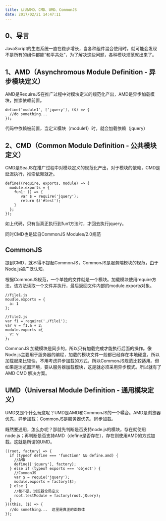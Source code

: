 ```yaml
---
title: 认识AMD、CMD、UMD、CommonJS
date: 2017/02/21 14:47:11
---
```


## 0、导言

JavaScript的生态系统一直在稳步增长，当各种组件混合使用时，就可能会发现不是所有的组件都能“和平共处”，为了解决这些问题，各种模块规范就出来了。

## 1、AMD（Asynchromous Module Definition - 异步模块定义）

AMD是RequireJS在推广过程中对模块定义的规范化产出，AMD是异步加载模块，推崇依赖前置。

	define('module1', ['jquery'], ($) => {
	  //do something...
	});

代码中依赖被前置，当定义模块（module1）时，就会加载依赖（jquery）

## 2、CMD（Common Module Definition - 公共模块定义）

CMD是SeaJS在推广过程中对模块定义的规范化产出，对于模块的依赖，CMD是延迟执行，推崇依赖就近。

	define((require, exports, module) => {
	  module.exports = {
	    fun1: () => {
	       var $ = require('jquery');
	       return $('#test');
	    } 
	  };
	});

如上代码，只有当真正执行到fun1方法时，才回去执行jquery。

同时CMD也是延自CommonJS Modules/2.0规范

## CommonJS

提到CMD，就不得不提起CommonJS，CommonJS是服务端模块的规范，由于Node.js被广泛认知。

根据CommonJS规范，一个单独的文件就是一个模块。加载模块使用require方法，该方法读取一个文件并执行，最后返回文件内部的module.exports对象。

	//file1.js
	moudle.exports = {
	  a: 1
	};
	
	//file2.js
	var f1 = require('./file1');
	var v = f1.a + 2;
	module.exports ={
	  v: v
	};

CommonJS 加载模块是同步的，所以只有加载完成才能执行后面的操作。像Node.js主要用于服务器的编程，加载的模块文件一般都已经存在本地硬盘，所以加载起来比较快，不用考虑异步加载的方式，所以CommonJS规范比较适用。但如果是浏览器环境，要从服务器加载模块，这是就必须采用异步模式。所以就有了 AMD  CMD 解决方案。

## UMD（Universal Module Definition - 通用模块定义）

UMD又是个什么玩意呢？UMD是AMD和CommonJS的一个糅合。AMD是浏览器优先，异步加载；CommonJS是服务器优先，同步加载。

既然要通用，怎么办呢？那就先判断是否支持node.js的模块，存在就使用node.js；再判断是否支持AMD（define是否存在），存在则使用AMD的方式加载。这就是所谓的UMD。

	((root, factory) => {
	  if (typeof define === 'function' && define.amd) {
	    //AMD
	    define(['jquery'], factory);
	  } else if (typeof exports === 'object') {
	    //CommonJS
	    var $ = requie('jquery');
	    module.exports = factory($);
	  } else {
	    //都不是，浏览器全局定义
	    root.testModule = factory(root.jQuery);
	  }
	})(this, ($) => {
	  //do something...  这里是真正的函数体
	});




